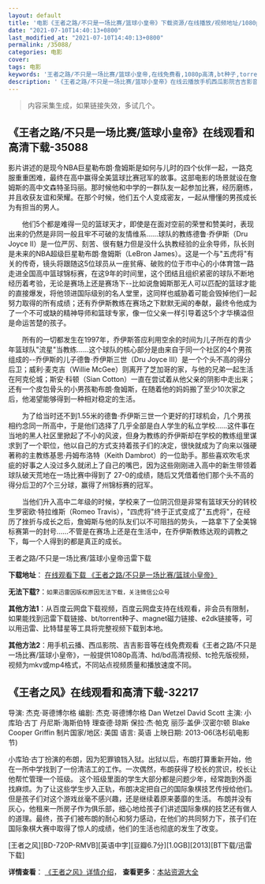```yaml
---
layout: default
title: '电影《王者之路/不只是一场比赛/篮球小皇帝》下载资源/在线播放/视频地址/1080p/高清/蓝光'
date: "2021-07-10T14:40:13+0800"
last_modified_at: "2021-07-10T14:40:13+0800"
permalink: /35088/
categories: 电影
cover:
tags: 电影
keywords: '王者之路/不只是一场比赛/篮球小皇帝,在线免费看,1080p高清,bt种子,torrent,百度云盘,magnet,磁力链,迅雷下载资源'
description: '《王者之路/不只是一场比赛/篮球小皇帝》在线云播放手机西瓜影院吉吉影音免费看，1080p高清bd/hd未删减完整版和tc抢先枪版，mkv/mp4格式，附带bt/torrent种子、magnet/磁力链、百度云盘、网盘资源迅雷下载链接'
---
```


>内容采集生成，如果链接失效，多试几个。


## 《王者之路/不只是一场比赛/篮球小皇帝》在线观看和高清下载-35088

影片讲述的是现今NBA巨星勒布朗&middot;詹姆斯是如何与儿时的四个伙伴一起，一路克服重重困难，最终在高中赢得全美篮球比赛冠军的故事。这部电影的场景就设在詹姆斯的高中文森特圣玛丽。那时候他和中学的一群队友一起参加比赛，经历磨练，并且收获友谊和荣耀。在那个时候，他们五个人变成密友，一起从懵懂的男孩成长为有担当的男人。</p>　　他们5个都是难得一见的篮球天才，即使是在面对空前的荣誉和赞美时，表现出来的仍然是非同一般且牢不可破的友情维系&hellip;…球队的教练德鲁&middot;乔伊斯（Dru Joyce II）是一位严厉、刻苦、很有魅力但是没什么执教经验的业余导师，队长则是未来的NBA超级巨星勒布朗&middot;詹姆斯（LeBron James）。这是一个与"五虎将"有关的传奇，镜头将跟随这5位球员从一座贫瘠、破败的位于市中心的小体育馆一路走进全国高中篮球锦标赛，在这9年的时间里，这个团结且组织紧密的球队不断地经历着考验，无论是赛场上还是赛场下--比如说詹姆斯那无人可以匹配的篮球才能的直接爆发，将他领进国际级别的名人堂里，这同样也威胁着可能会毁掉他们一起努力取得的所有成绩；还有乔伊斯教练在赛场之下默默无闻的奉献，最终令他成为了一个不可或缺的精神导师和篮球专家，像一位父亲一样引导着这5个才华横溢但是命运苦楚的孩子。</p>　　所有的一切都发生在1997年，乔伊斯答应利用空余的时间为儿子所在的青少年篮球队"流星"当教练&hellip;…这个球队的核心部分是由来自于同一个社区的4个男孩组成的--乔伊斯的儿子德鲁·乔伊斯三世（Dru Joyce III）是一个个头不高的得分后卫；威利&middot;麦克吉（Willie McGee）则离开了芝加哥的家，与他的兄弟一起生活在阿克伦城；斯安&middot;科顿（Sian Cotton）一直在尝试着从他父亲的阴影中走出来；还有一个皮包骨头的小男孩勒布朗·詹姆斯，在随着他的妈妈搬了至少10次家之后，他渴望能够得到一种相对稳定的生活。</p>　　为了给当时还不到1.55米的德鲁·乔伊斯三世一个更好的打球机会，几个男孩相约念同一所高中，于是他们选择了几乎全部是白人学生的私立学校&hellip;…这件事在当地的黑人社区里掀起了不小的风波，但身为教练的乔伊斯却在学校的教练组里谋求到了一个职位，他以自己的方式支持着孩子们的决定，很快就成为了向来以强硬著称的主教练基思&middot;丹姆布洛特（Keith Dambrot）的一位助手。那些喜欢吹毛求疵的好事之人没过多久就闭上了自己的嘴巴，因为这些刚刚进入高中的新生带领着球队破天荒地在一场比赛中得到了 27-0的成绩，随后又凭借着他们那个头不高的得分后卫的7个三分球，赢得了州锦标赛的冠军。</p>　　当他们升入高中二年级的时候，学校来了一位阴沉但是非常有篮球天分的转校生罗密欧&middot;特拉维斯（Romeo Travis），"四虎将"终于正式变成了"五虎将"，在经历了挫折与成长之后，詹姆斯与他的队友们以不可阻挡的势头，一路拿下了全美锦标赛第一的封号&hellip;…不管是在赛场上还是在生活中，在乔伊斯教练达观的调教之下，每一个人得到的都是真正的成长。</p>


王者之路/不只是一场比赛/篮球小皇帝迅雷下载

**下载地址**： [在线观看下载 《王者之路/不只是一场比赛/篮球小皇帝》](https://www.993dy.com//vod-detail-id-13873.html) 


**无法下载?**：`如果迅雷因版权原因无法下载，关注微信公众号 `

**其他方法1**：从百度云网盘下载视频，百度云网盘支持在线观看，非会员有限制，如果能找到迅雷下载链接、bt/torrent种子、magnet磁力链接、e2dk链接等，可以用迅雷、比特彗星等工具将完整视频下载到本地。

**其他方法2**：用手机云播、西瓜影院、吉吉影音等在线免费观看《王者之路/不只是一场比赛/篮球小皇帝》，一般提供1080p高清、hd/bd高清视频、tc抢先版视频，视频为mkv或mp4格式，不同站点视频质量和播放速度不同。


## 《王者之风》在线观看和高清下载-32217

导演: 杰克·哥德博尔格 编剧: 杰克·哥德博尔格 Dan Wetzel David Scott 主演: 小库珀·古丁 丹尼斯·海斯伯特 理查德·琼斯 保拉·杰·帕克 丽莎·盖伊·汉密尔顿 Blake Cooper Griffin 制片国家/地区: 美国 语言: 英语 上映日期: 2013-06(洛杉矶电影节)

小库珀·古丁扮演的布朗，因为犯罪锒铛入狱。出狱以后，布朗打算重新开始，他在一所中学找到了一份清洁工的工作。一次偶然，布朗获得了校长的赏识，校长让他帮忙管理一个班级。 这个班级里面的学生大部分都是问题少年，经常跑到外面找麻烦。为了让这些学生步入正轨，布朗决定把自己的国际象棋技艺传授给他们。但是孩子们对这个游戏丝毫不感兴趣，还是继续着原来萎靡的生活。 布朗并没有灰心，他租来一所房子作为俱乐部，细心地给孩子们讲述国际象棋的技艺还有做人的道理。最终，孩子们被布朗的耐心和努力感动，在他们的共同努力下，孩子们在国际象棋大赛中取得了惊人的成绩，他们的生活也彻底的发生了改变。


[王者之风][BD-720P-RMVB][英语中字][豆瓣6.7分][1.0GB][2013][BT下载/迅雷下载]

**详情查看**： [《王者之风》详情介绍](/movie/32217/)， **查看更多**：[本站资源大全](/movie/t/all/)

